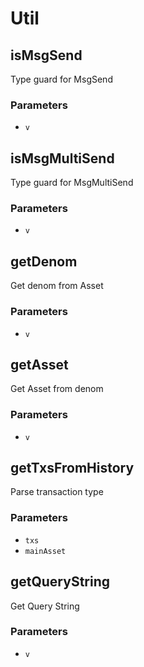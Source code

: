 # Util

<!-- Generated by documentation.js. Update this documentation by updating the source code. -->

## isMsgSend

Type guard for MsgSend

### Parameters

-   `v`  

## isMsgMultiSend

Type guard for MsgMultiSend

### Parameters

-   `v`  

## getDenom

Get denom from Asset

### Parameters

-   `v`  

## getAsset

Get Asset from denom

### Parameters

-   `v`  

## getTxsFromHistory

Parse transaction type

### Parameters

-   `txs`  
-   `mainAsset`  

## getQueryString

Get Query String

### Parameters

-   `v`  
